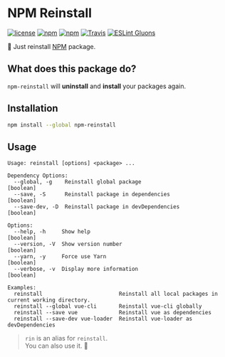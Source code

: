 # NPM Reinstall
[![license](https://img.shields.io/github/license/gluons/npm-reinstall.svg?style=flat-square)](./LICENSE)
[![npm](https://img.shields.io/npm/v/npm-reinstall.svg?style=flat-square)](https://www.npmjs.com/package/npm-reinstall)
[![npm](https://img.shields.io/npm/dt/npm-reinstall.svg?style=flat-square)](https://www.npmjs.com/package/npm-reinstall)
[![Travis](https://img.shields.io/travis/gluons/npm-reinstall.svg?style=flat-square)](https://travis-ci.org/gluons/npm-reinstall)
[![ESLint Gluons](https://img.shields.io/badge/code%20style-gluons-9C27B0.svg?style=flat-square)](https://github.com/gluons/eslint-config-gluons)

🔄 Just reinstall [NPM](https://www.npmjs.com) package.

## What does this package do?

`npm-reinstall` will **uninstall** and **install** your packages again.

## Installation

```bash
npm install --global npm-reinstall
```

## Usage

```
Usage: reinstall [options] <package> ...

Dependency Options:
  --global, -g    Reinstall global package                             [boolean]
  --save, -S      Reinstall package in dependencies                    [boolean]
  --save-dev, -D  Reinstall package in devDependencies                 [boolean]

Options:
  --help, -h     Show help                                             [boolean]
  --version, -V  Show version number                                   [boolean]
  --yarn, -y     Force use Yarn                                        [boolean]
  --verbose, -v  Display more information                              [boolean]

Examples:
  reinstall                        Reinstall all local packages in current working directory.
  reinstall --global vue-cli       Reinstall vue-cli globally
  reinstall --save vue             Reinstall vue as dependencies
  reinstall --save-dev vue-loader  Reinstall vue-loader as devDependencies
```

> `rin` is an alias for `reinstall`.  
  You can also use it. 🙂

